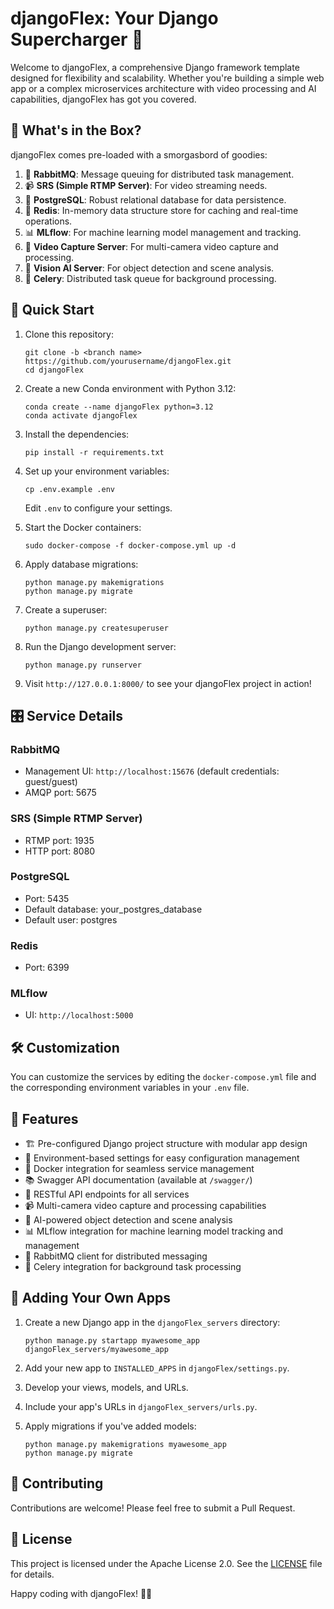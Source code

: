 # djangoFlex: Your Django Supercharger 🚀

Welcome to djangoFlex, a comprehensive Django framework template designed for flexibility and scalability. Whether you're building a simple web app or a complex microservices architecture with video processing and AI capabilities, djangoFlex has got you covered.

## 🌟 What's in the Box?

djangoFlex comes pre-loaded with a smorgasbord of goodies:

1. 🐰 **RabbitMQ**: Message queuing for distributed task management.
2. 📹 **SRS (Simple RTMP Server)**: For video streaming needs.
3. 🐘 **PostgreSQL**: Robust relational database for data persistence.
4. 🔄 **Redis**: In-memory data structure store for caching and real-time operations.
5. 📊 **MLflow**: For machine learning model management and tracking.
6. 🎥 **Video Capture Server**: For multi-camera video capture and processing.
7. 🧠 **Vision AI Server**: For object detection and scene analysis.
8. 🍃 **Celery**: Distributed task queue for background processing.

## 🚀 Quick Start

1. Clone this repository:
   ```
   git clone -b <branch name> https://github.com/yourusername/djangoFlex.git
   cd djangoFlex
   ```

2. Create a new Conda environment with Python 3.12:
   ```
   conda create --name djangoFlex python=3.12
   conda activate djangoFlex
   ```

3. Install the dependencies:
   ```
   pip install -r requirements.txt
   ```

4. Set up your environment variables:
   ```
   cp .env.example .env
   ```
   Edit `.env` to configure your settings.

5. Start the Docker containers:
   ```
   sudo docker-compose -f docker-compose.yml up -d
   ```

6. Apply database migrations:
   ```
   python manage.py makemigrations
   python manage.py migrate
   ```

7. Create a superuser:
   ```
   python manage.py createsuperuser
   ```

8. Run the Django development server:
   ```
   python manage.py runserver
   ```

9. Visit `http://127.0.0.1:8000/` to see your djangoFlex project in action!

## 🎛 Service Details

### RabbitMQ
- Management UI: `http://localhost:15676` (default credentials: guest/guest)
- AMQP port: 5675

### SRS (Simple RTMP Server)
- RTMP port: 1935
- HTTP port: 8080

### PostgreSQL
- Port: 5435
- Default database: your_postgres_database
- Default user: postgres

### Redis
- Port: 6399

### MLflow
- UI: `http://localhost:5000`

## 🛠 Customization

You can customize the services by editing the `docker-compose.yml` file and the corresponding environment variables in your `.env` file.

## 🌈 Features

- 🏗 Pre-configured Django project structure with modular app design
- 🔐 Environment-based settings for easy configuration management
- 🐳 Docker integration for seamless service management
- 📚 Swagger API documentation (available at `/swagger/`)
- 🔗 RESTful API endpoints for all services
- 📹 Multi-camera video capture and processing capabilities
- 🧠 AI-powered object detection and scene analysis
- 📊 MLflow integration for machine learning model tracking and management
- 🐰 RabbitMQ client for distributed messaging
- 🍃 Celery integration for background task processing

## 🎨 Adding Your Own Apps

1. Create a new Django app in the `djangoFlex_servers` directory:
   ```
   python manage.py startapp myawesome_app djangoFlex_servers/myawesome_app
   ```

2. Add your new app to `INSTALLED_APPS` in `djangoFlex/settings.py`.

3. Develop your views, models, and URLs.

4. Include your app's URLs in `djangoFlex_servers/urls.py`.

5. Apply migrations if you've added models:
   ```
   python manage.py makemigrations myawesome_app
   python manage.py migrate
   ```

## 🤝 Contributing

Contributions are welcome! Please feel free to submit a Pull Request.

## 📜 License

This project is licensed under the Apache License 2.0. See the [LICENSE](LICENSE) file for details.

Happy coding with djangoFlex! 🚀✨
